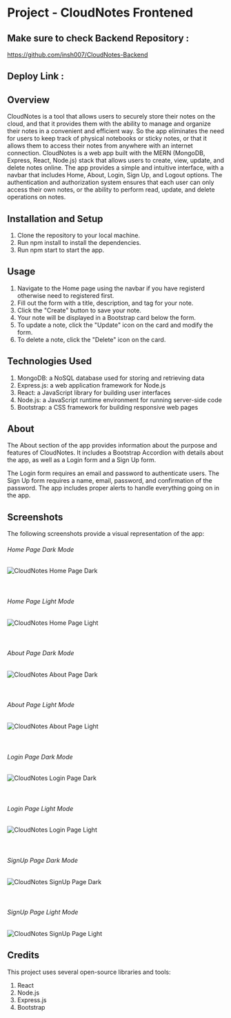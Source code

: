 # Project - CloudNotes Frontened

## Make sure to check Backend Repository :  
https://github.com/insh007/CloudNotes-Backend

## Deploy Link :

## Overview
CloudNotes is a tool that allows users to securely store their notes on the cloud, and that it provides them with the ability to manage and organize their notes in a convenient and efficient way.
So the app eliminates the need for users to keep track of physical notebooks or sticky notes, or that it allows them to access their notes from anywhere with an internet connection.
CloudNotes is a web app built with the MERN (MongoDB, Express, React, Node.js) stack that allows users to create, view, update, and delete notes online. The app provides a simple and intuitive interface, with a navbar that includes Home, About, Login, Sign Up, and Logout options.
The authentication and authorization system ensures that each user can only access their own notes, or the ability to perform read, update, and delete operations on notes.

## Installation and Setup
1. Clone the repository to your local machine.
2. Run npm install to install the dependencies.
3. Run npm start to start the app.

## Usage
1. Navigate to the Home page using the navbar if you have registerd otherwise need to registered first.
2. Fill out the form with a title, description, and tag for your note.
3. Click the "Create" button to save your note.
4. Your note will be displayed in a Bootstrap card below the form.
5. To update a note, click the "Update" icon on the card and modify the form.
6. To delete a note, click the "Delete" icon on the card.

## Technologies Used
1. MongoDB: a NoSQL database used for storing and retrieving data
2. Express.js: a web application framework for Node.js
3. React: a JavaScript library for building user interfaces
4. Node.js: a JavaScript runtime environment for running server-side code
5. Bootstrap: a CSS framework for building responsive web pages

## About
The About section of the app provides information about the purpose and features of CloudNotes. It includes a Bootstrap Accordion with details about the app, as well as a Login form and a Sign Up form.

The Login form requires an email and password to authenticate users. The Sign Up form requires a name, email, password, and confirmation of the password. The app includes proper alerts to handle everything going on in the app.

## Screenshots
The following screenshots provide a visual representation of the app:

###### Home Page Dark Mode
![CloudNotes Home Page Dark](./screenshots/homedarkmode.png "Home Page Dark Mode")
<br>
<br>
<br>

###### Home Page Light Mode
![CloudNotes Home Page Light](./screenshots/homelightmode.png "Home Page Light Mode")
<br>
<br>
<br>

###### About Page Dark Mode
![CloudNotes About Page Dark](./screenshots/aboutdarkmode.png "About Page Dark Mode")
<br>
<br>
<br>

###### About Page Light Mode
![CloudNotes About Page Light](./screenshots/aboutlightmode.png "About Page Light Mode")
<br>
<br>
<br>

###### Login Page Dark Mode
![CloudNotes Login Page Dark](./screenshots/logindarkmode.png "Login Page Dark Mode")
<br>
<br>
<br>

###### Login Page Light Mode
![CloudNotes Login Page Light](./screenshots/loginlightmode.png "Login Page Light Mode")
<br>
<br>
<br>

###### SignUp Page Dark Mode
![CloudNotes SignUp Page Dark](./screenshots/signupdarkmode.png "SignUp Page Dark Mode")
<br>
<br>
<br>

###### SignUp Page Light Mode
![CloudNotes SignUp Page Light](./screenshots/signuplightmode.png "SignUp Page Light Mode")
<br>

## Credits
This project uses several open-source libraries and tools:

1. React
2. Node.js
3. Express.js
4. Bootstrap
